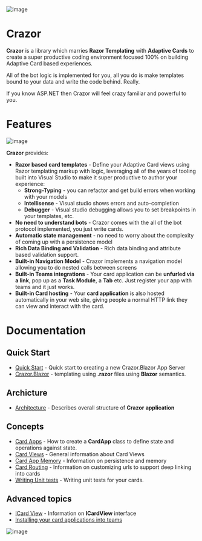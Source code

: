 

![image](https://user-images.githubusercontent.com/17789481/197238565-e3f895d0-6def-4d41-aba2-721d5432b1ef.png)


# Crazor
**Crazor** is a library which marries **Razor Templating** with **Adaptive Cards** to create a super productive 
coding environment focused 100% on building Adaptive Card based experiences.

All of the bot logic is implemented for you, all you do is make templates bound to your data and write
the code behind.  Really. 

If you know ASP.NET then Crazor will feel crazy familiar and powerful to you.

# Features

![image](https://user-images.githubusercontent.com/17789481/199912880-bc35becb-9469-4470-9253-612cdf1a9d53.png)

**Crazor** provides:

* **Razor based card templates** - Define your Adaptive Card views using Razor templating markup with logic, leveraging all of the years of tooling built into Visual Studio to make it super productive to author your experience:
  * **Strong-Typing** - you can refactor and get build errors when working with your models
  * **Intellisense** - Visual studio shows errors and auto-completion
  * **Debugger** - Visual studio debugging allows you to set breakpoints in your templates, etc.
* **No need to understand bots** - Crazor comes with the all of the bot protocol implemented, you just write cards.
* **Automatic state management** - no need to worry about the complexity of coming up with a persistence model
* **Rich Data Binding and Validation** - Rich data binding and attribute based validation support.
* **Built-in Navigation Model** - Crazor implements a navigation model allowing you to do nested calls between screens 
* **Built-in Teams integrations** - Your card application can be **unfurled via a link**, pop up as a **Task Module**, a **Tab** etc. Just register your app with teams and it just works.
* **Built-in Card hosting** - Your **card application** is also hosted automatically in your web site, giving people a normal HTTP link they can view and interact with the card.

# Documentation

## Quick Start

* [Quick Start](docs/Blazor/QuickStart.md) - Quick start to creating a new Crazor.Blazor App Server 
* [Crazor.Blazor](docs/Blazor/README.md) - templating using **.razor** files using **Blazor** semantics.

## Archicture

* [Architecture](docs/Architecture.md) - Describes overall structure of  **Crazor** **application**

## Concepts

* [Card Apps](docs/CardApp.md) - How to create a **CardApp** class to define state and operations against state.
* [Card Views](CardView.md) - General information about Card Views
* [Card App Memory](docs/Memory.md) - Information on persistence and memory 
* [Card Routing](docs/RoutingCards.md) - Information on customizing urls to support deep linking into cards
* [Writing Unit tests](docs/UnitTests.md) - Writing unit tests for your cards.

## Advanced topics

* [ICard View](docs/ICardView.md) - Information on **ICardView** interface
* [Installing your card applications into teams](docs/Teams.md) 



![image](https://user-images.githubusercontent.com/17789481/197365048-6a74c3d5-85cd-4c04-a07a-eef2a46e0ddf.png)
